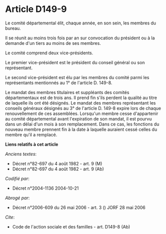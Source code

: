 # Article D149-9

Le comité départemental élit, chaque année, en son sein, les membres du bureau.

Il se réunit au moins trois fois par an sur convocation du président ou à la demande d'un tiers au moins de ses membres.

Le comité comprend deux vice-présidents.

Le premier vice-président est le président du conseil général ou son représentant.

Le second vice-président est élu par les membres du comité parmi les représentants mentionnés au 1° de l'article D. 149-8.

Le mandat des membres titulaires et suppléants des comités départementaux est de trois ans. Il prend fin s'ils perdent la
qualité au titre de laquelle ils ont été désignés. Le mandat des membres représentant les conseils généraux désignés au 3° de
l'article D. 149-8 expire lors de chaque renouvellement de ces assemblées. Lorsqu'un membre cesse d'appartenir au comité
départemental avant l'expiration de son mandat, il est pourvu dans un délai d'un mois à son remplacement. Dans ce cas, les
fonctions du nouveau membre prennent fin à la date à laquelle auraient cessé celles du membre qu'il a remplacé.

**Liens relatifs à cet article**

_Anciens textes_:

  - Décret n°82-697 du 4 août 1982 - art. 9 (M)
  - Décret n°82-697 du 4 août 1982 - art. 9 (Ab)

_Codifié par_:

  - Décret n°2004-1136 2004-10-21

_Abrogé par_:

  - Décret n°2006-609 du 26 mai 2006 - art. 3 () JORF 28 mai 2006

_Cite_:

  - Code de l'action sociale et des familles - art. D149-8 (Ab)
